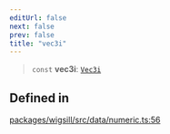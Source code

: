 ```yaml
---
editUrl: false
next: false
prev: false
title: "vec3i"
---
```


> `const` **vec3i**: [`Vec3i`](/api/wigsill/data/type-aliases/vec3i/)

## Defined in

[packages/wigsill/src/data/numeric.ts:56](https://github.com/software-mansion-labs/wigsill/blob/3eabd476f023822e50f40404033f5b0520bf8089/packages/wigsill/src/data/numeric.ts#L56)
